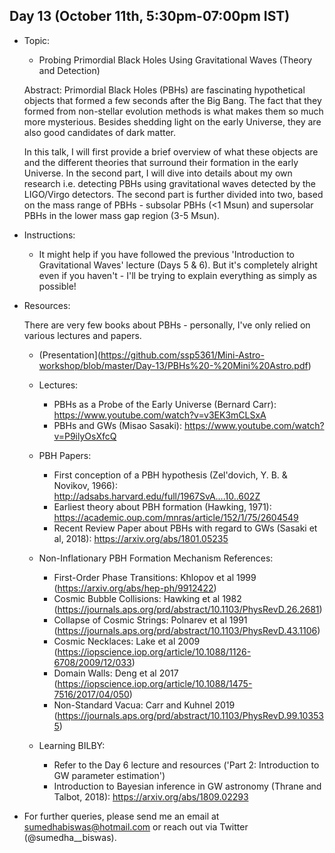 ## Day 13 (October 11th, 5:30pm-07:00pm IST)

* Topic:
  * Probing Primordial Black Holes Using Gravitational Waves (Theory and Detection)
  
  Abstract: Primordial Black Holes (PBHs) are fascinating hypothetical objects that formed a few seconds after the Big Bang. The fact that they formed from non-stellar evolution methods is what makes them so much more mysterious. Besides shedding light on the early Universe, they are also good candidates of dark matter. 
  
  In this talk, I will first provide a brief overview of what these objects are and the different theories that surround their formation in the early Universe. In the second part, I will dive into details about my own research i.e. detecting PBHs using gravitational waves detected by the LIGO/Virgo detectors. The second part is further divided into two, based on the mass range of PBHs - subsolar PBHs (<1 Msun) and supersolar PBHs in the lower mass gap region (3-5 Msun). 
 
* Instructions:
  * It might help if you have followed the previous 'Introduction to Gravitational Waves' lecture (Days 5 & 6). But it's completely alright even if you haven't - I'll be trying to explain everything as simply as possible! 

* Resources:

  There are very few books about PBHs - personally, I've only relied on various lectures and papers.
  
  * (Presentation](https://github.com/ssp5361/Mini-Astro-workshop/blob/master/Day-13/PBHs%20-%20Mini%20Astro.pdf)
  
  * Lectures:
    * PBHs as a Probe of the Early Universe (Bernard Carr): https://www.youtube.com/watch?v=v3EK3mCLSxA
    * PBHs and GWs (Misao Sasaki): https://www.youtube.com/watch?v=P9ilyOsXfcQ

  * PBH Papers:
    * First conception of a PBH hypothesis (Zel'dovich, Y. B. & Novikov, 1966): http://adsabs.harvard.edu/full/1967SvA....10..602Z 
    * Earliest theory about PBH formation (Hawking, 1971): https://academic.oup.com/mnras/article/152/1/75/2604549
    * Recent Review Paper about PBHs with regard to GWs (Sasaki et al, 2018): https://arxiv.org/abs/1801.05235
    
  * Non-Inflationary PBH Formation Mechanism References:
    * First-Order Phase Transitions: Khlopov et al 1999 (https://arxiv.org/abs/hep-ph/9912422)
    * Cosmic Bubble Collisions: Hawking et al 1982 (https://journals.aps.org/prd/abstract/10.1103/PhysRevD.26.2681)
    * Collapse of Cosmic Strings: Polnarev et al 1991 (https://journals.aps.org/prd/abstract/10.1103/PhysRevD.43.1106)
    * Cosmic Necklaces: Lake et al 2009 (https://iopscience.iop.org/article/10.1088/1126-6708/2009/12/033)
    * Domain Walls: Deng et al 2017 (https://iopscience.iop.org/article/10.1088/1475-7516/2017/04/050)
    * Non-Standard Vacua: Carr and Kuhnel 2019 (https://journals.aps.org/prd/abstract/10.1103/PhysRevD.99.103535)

  * Learning BILBY: 
    * Refer to the Day 6 lecture and resources ('Part 2: Introduction to GW parameter estimation')
    * Introduction to Bayesian inference in GW astronomy (Thrane and Talbot, 2018): https://arxiv.org/abs/1809.02293
    
* For further queries, please send me an email at sumedhabiswas@hotmail.com or reach out via Twitter (@sumedha__biswas).
